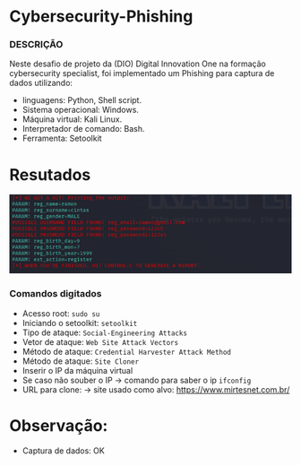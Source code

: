 # Cybersecurity-Phishing

### DESCRIÇÃO
Neste desafio de projeto da (DIO) Digital Innovation One na formação cybersecurity specialist, foi implementado um Phishing para captura de dados utilizando:

- linguagens: Python, Shell script.
- Sistema operacional: Windows.
- Máquina virtual: Kali Linux.
- Interpretador de comando: Bash.
- Ferramenta: Setoolkit

# Resutados

![Alt text](./sucesso.png "Optional title")

### Comandos digitados
- Acesso root: ``` sudo su ```
- Iniciando o setoolkit: ``` setoolkit ```
- Tipo de ataque: ``` Social-Engineering Attacks ```
- Vetor de ataque: ``` Web Site Attack Vectors ```
- Método de ataque: ```Credential Harvester Attack Method ```
- Método de ataque: ``` Site Cloner ```
- Inserir o IP da máquina virtual 
- Se caso não souber o IP -> comando para saber o ip ``` ifconfig ```
- URL para clone: -> site usado como alvo:  https://www.mirtesnet.com.br/

# Observação: 
- Captura de dados: OK
